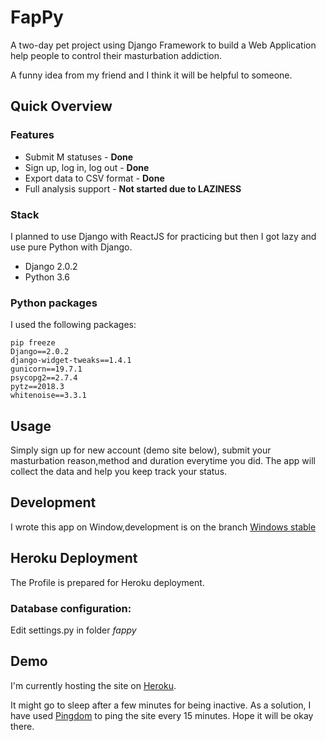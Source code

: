 
# FapPy

A two-day pet project using Django Framework to build a Web Application help people to control their masturbation addiction.

A funny idea from my friend and I think it will be helpful to someone.

## Quick Overview
### Features
* Submit M statuses - **Done**
* Sign up, log in, log out - **Done**
* Export data to CSV format - **Done**
* Full analysis support - **Not started due to LAZINESS**
### Stack
I planned to use Django with ReactJS for practicing but then I got lazy and use pure Python with Django.
* Django 2.0.2
* Python 3.6
### Python packages
I used the following packages:
```
pip freeze
Django==2.0.2
django-widget-tweaks==1.4.1
gunicorn==19.7.1
psycopg2==2.7.4
pytz==2018.3
whitenoise==3.3.1
```
## Usage
Simply sign up for new account (demo site below), submit your masturbation reason,method and duration everytime you did. The app will collect the data and help you keep track your status.

## Development
I wrote this app on Window,development is on the branch [Windows stable](https://github.com/locmai/FapPy/tree/win10_stable1.0)  

## Heroku Deployment

The Profile is prepared for Heroku deployment.

### Database configuration:

Edit settings.py in folder *fappy*

## Demo
I'm currently hosting the site on [Heroku](https://fappy.herokuapp.com/).

It might go to sleep after a few minutes for being inactive. 
As a solution, I have used [Pingdom](https://www.pingdom.com) to ping the site every 15 minutes. Hope it will be okay there.

